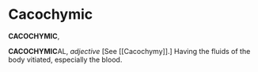 # Cacochymic

**CACOCHYMIC**,

**CACOCHYMIC**AL, _adjective_ \[See [[Cacochymy]].\] Having the fluids of the body vitiated, especially the blood.